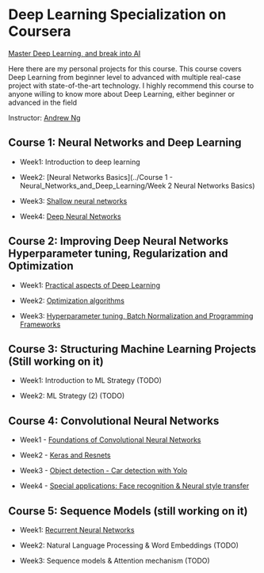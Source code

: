 # Deep Learning Specialization on Coursera

[Master Deep Learning, and break into AI](https://www.coursera.org/specializations/deep-learning)

Here there are my personal projects for this course. This course covers Deep Learning from beginner level to advanced with multiple real-case project with state-of-the-art technology. I highly recommend this course to anyone willing to know more about Deep Learning, either beginner or advanced in the field

Instructor: [Andrew Ng](https://www.andrewng.org/)

## Course 1: Neural Networks and Deep Learning

- Week1: Introduction to deep learning

- Week2: [Neural Networks Basics](../Course 1 - Neural_Networks_and_Deep_Learning/Week 2 Neural Networks Basics)

- Week3: [Shallow neural networks](https://github.com/Julen96/coursera-deep-learning/tree/master/Neural_Networks_and_Deep_Learning/Week%203%20Shallow%20Neural%20Networks)

- Week4: [Deep Neural Networks](https://github.com/Julen96/coursera-deep-learning/tree/master/Neural_Networks_and_Deep_Learning/Week%204%20Deep%20Neural%20Networks)

## Course 2: Improving Deep Neural Networks Hyperparameter tuning, Regularization and Optimization

- Week1: [Practical aspects of Deep Learning](https://github.com/Julen96/coursera-deep-learning/tree/master/Improving_Deep_Neural_Networks/Week%201%20Practical%20aspects%20of%20Deep%20Learning)

- Week2: [Optimization algorithms](https://github.com/Julen96/coursera-deep-learning/tree/master/Improving_Deep_Neural_Networks/Week%202%20Optimization%20algorithms)

- Week3: [Hyperparameter tuning, Batch Normalization and Programming Frameworks](https://github.com/Julen96/coursera-deep-learning/tree/master/Improving_Deep_Neural_Networks/Week%203%20Hyperparameter%20tuning%20and%20Tensowrflow)

## Course 3: Structuring Machine Learning Projects (Still working on it)

- Week1: Introduction to ML Strategy (TODO)

- Week2: ML Strategy (2) (TODO)

## Course 4: Convolutional Neural Networks

- Week1 - [Foundations of Convolutional Neural Networks](https://github.com/Julen96/coursera-deep-learning/tree/master/Convolutional_Neural_Networks/Week%201%20Foundations)

- Week2 - [Keras and Resnets](https://github.com/Julen96/coursera-deep-learning/tree/master/Convolutional_Neural_Networks/Week%202%20Keras%20and%20Resnets)

- Week3 - [Object detection - Car detection with Yolo](https://github.com/Julen96/coursera-deep-learning/tree/master/Convolutional_Neural_Networks/Week%203%20car%20detection%20YOLO)

- Week4 - [Special applications: Face recognition & Neural style transfer](https://github.com/Julen96/coursera-deep-learning/tree/master/Convolutional_Neural_Networks/Week%204%20Face%20Recognition%20and%20Neural%20Style%20Transfer)

## Course 5: Sequence Models (still working on it)

- Week1: [Recurrent Neural Networks](https://github.com/Julen96/coursera-deep-learning/tree/master/Course%205%20-%20Sequence_Models/Week%201%20Recurrent%20Neural%20Networks)

- Week2: Natural Language Processing & Word Embeddings (TODO)

- Week3: Sequence models & Attention mechanism (TODO)

